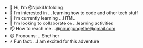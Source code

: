 - 👋 Hi, I’m @NjokiUnfolding
- 👀 I’m interested in ... learning how to code and other tech stuff
- 🌱 I’m currently learning ...HTML 
- 💞️ I’m looking to collaborate on ...learning activities
- 📫 How to reach me ...@nirungungethe@gmail.com
- 😄 Pronouns: ...She/ her
- ⚡ Fun fact: ...I am excited for this adventure

<!---
NjokiUnfolding/NjokiUnfolding is a ✨ special ✨ repository because its `README.md` (this file) appears on your GitHub profile.
You can click the Preview link to take a look at your changes.
--->
